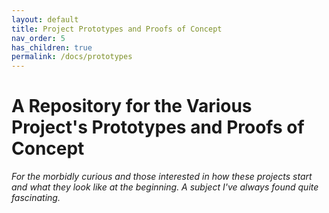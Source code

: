 ```yaml
---
layout: default
title: Project Prototypes and Proofs of Concept
nav_order: 5
has_children: true
permalink: /docs/prototypes
---
```

# A Repository for the Various Project's Prototypes and Proofs of Concept
_For the morbidly curious and those interested in how these projects start and what they look like at the beginning. A subject I've always found quite fascinating._
